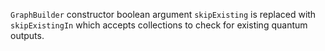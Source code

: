 `GraphBuilder` constructor boolean argument `skipExisting` is replaced with
`skipExistingIn` which accepts collections to check for existing quantum
outputs.
